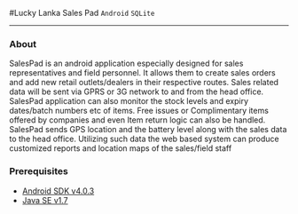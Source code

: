 #Lucky Lanka Sales Pad
`Android` `SQLite`
____

### About

SalesPad is an android application especially designed for sales representatives and field personnel. It allows them to create sales orders and add new retail outlets/dealers in their respective routes. Sales related data will be sent via GPRS or 3G network to and from the head office. SalesPad application can also monitor the stock levels and expiry dates/batch numbers etc of items. Free issues or Complimentary items offered by companies and even Item return logic can also be handled. SalesPad sends GPS location and the battery level along with the sales data to the head office. Utilizing such data the web based system can produce customized reports and location maps of the sales/field staff

### Prerequisites
* [Android SDK v4.0.3](http://developer.android.com/sdk/)
* [Java SE v1.7](http://www.oracle.com/technetwork/java/javase/downloads/)